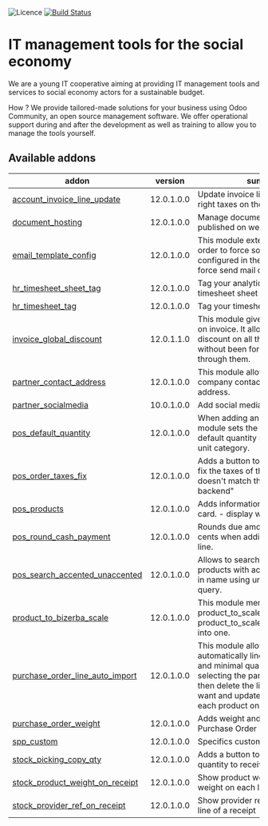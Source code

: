 ![Licence](https://img.shields.io/badge/licence-AGPL--3-blue.svg)
[![Build Status](https://travis-ci.org/coopiteasy/addons.svg?branch=12.0)](https://travis-ci.org/coopiteasy/addons)
# IT management tools for the social economy

We are a young IT cooperative aiming at providing IT management tools and
services to social economy actors for a sustainable budget.

How ? We provide tailored-made solutions for your business using Odoo Community,
 an open source management software. We offer operational support during and
 after the development as well as training to allow you to manage the tools
 yourself.

<!-- prettier-ignore-start -->
[//]: # (addons)

Available addons
----------------
addon | version | summary
--- | --- | ---
[account_invoice_line_update](account_invoice_line_update/) | 12.0.1.0.0 | Update invoice lines to reload the right taxes on the lines.
[document_hosting](document_hosting/) | 12.0.1.0.0 | Manage documents that can be published on website with ??.
[email_template_config](email_template_config/) | 12.0.1.0.0 | This module extends the email in order to force some behaviours configured in the mail template(e.g. force send mail or not).
[hr_timesheet_sheet_tag](hr_timesheet_sheet_tag/) | 12.0.1.0.0 | Tag your analytic line in the timesheet sheet view.
[hr_timesheet_tag](hr_timesheet_tag/) | 12.0.1.0.0 | Tag your timesheet activity.
[invoice_global_discount](invoice_global_discount/) | 12.0.1.1.0 | This module give global discount on invoice. It allows to set the same discount on all the invoice lines without been forced to go manually through them.
[partner_contact_address](partner_contact_address/) | 12.0.1.0.0 | This module allows to have company contacts with their own address.
[partner_socialmedia](partner_socialmedia/) | 10.0.1.0.0 | Add social media fields to contacts
[pos_default_quantity](pos_default_quantity/) | 12.0.1.0.0 | When adding an to order line, this module sets the quantity to the default quantity set on the product unit category.
[pos_order_taxes_fix](pos_order_taxes_fix/) | 12.0.1.0.0 | Adds a button to on pos session to fix the taxes of the orders that doesn't match the calculation on backend"
[pos_products](pos_products/) | 12.0.1.0.0 | Adds information on POS product card. - display weight - producers
[pos_round_cash_payment](pos_round_cash_payment/) | 12.0.1.0.0 | Rounds due amount to nearest 5 cents when adding a cash Payment line.
[pos_search_accented_unaccented](pos_search_accented_unaccented/) | 12.0.1.0.0 | Allows to search in POS for products with accented characters in name using unaccented search query.
[product_to_bizerba_scale](product_to_bizerba_scale/) | 12.0.1.0.0 | This module merges product_to_scale_bizerba and product_to_scale_bizerba_extended into one.
[purchase_order_line_auto_import](purchase_order_line_auto_import/) | 12.0.1.0.0 | This module allows to create automatically line with the product and minimal quantities when selecting the partner. The user can then delete the line that he doesn't want and update the quantity for each product on the line.
[purchase_order_weight](purchase_order_weight/) | 12.0.1.0.0 | Adds weight and weight unit to Purchase Order
[spp_custom](spp_custom/) | 12.0.1.0.0 | Specifics customizations for SPP
[stock_picking_copy_qty](stock_picking_copy_qty/) | 12.0.1.0.0 | Adds a button to copy reserved quantity to received quantity
[stock_product_weight_on_receipt](stock_product_weight_on_receipt/) | 12.0.1.0.0 | Show product weight and unit weight on each line of a receipt
[stock_provider_ref_on_receipt](stock_provider_ref_on_receipt/) | 12.0.1.0.0 | Show provider reference on each line of a receipt

[//]: # (end addons)
<!-- prettier-ignore-end -->
